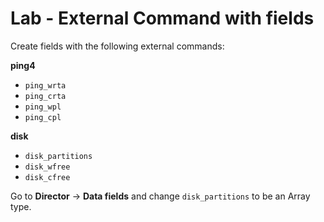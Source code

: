 Lab - External Command with fields
==================================

Create fields with the following external commands:

**ping4**

* `ping_wrta`
* `ping_crta`
* `ping_wpl`
* `ping_cpl`

**disk**

* `disk_partitions`
* `disk_wfree`
* `disk_cfree`

Go to **Director** -> **Data fields** and change `disk_partitions` to be an Array type.
